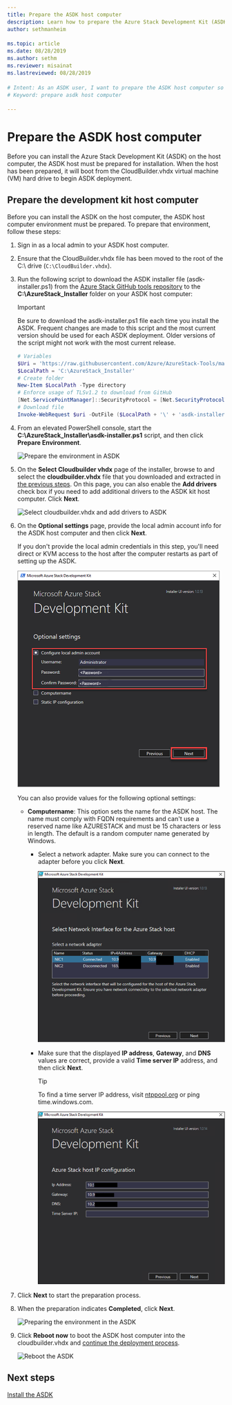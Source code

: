 ```yaml
---
title: Prepare the ASDK host computer 
description: Learn how to prepare the Azure Stack Development Kit (ASDK) host computer for ASDK installation.
author: sethmanheim

ms.topic: article
ms.date: 08/28/2019
ms.author: sethm
ms.reviewer: misainat
ms.lastreviewed: 08/28/2019

# Intent: As an ASDK user, I want to prepare the ASDK host computer so it's ready to have the ASDK deployed.
# Keyword: prepare asdk host computer

---
```



# Prepare the ASDK host computer
Before you can install the Azure Stack Development Kit (ASDK) on the host computer, the ASDK host must be prepared for installation. When the host has been prepared, it will boot from the CloudBuilder.vhdx virtual machine (VM) hard drive to begin ASDK deployment.

## Prepare the development kit host computer
Before you can install the ASDK on the host computer, the ASDK host computer environment must be prepared. To prepare that environment, follow these steps:

1. Sign in as a local admin to your ASDK host computer.
2. Ensure that the CloudBuilder.vhdx file has been moved to the root of the C:\ drive (`C:\CloudBuilder.vhdx`).
3. Run the following script to download the ASDK installer file (asdk-installer.ps1) from the [Azure Stack GitHub tools repository](https://github.com/Azure/AzureStack-Tools) to the **C:\AzureStack_Installer** folder on your ASDK host computer:

   > [!IMPORTANT]
   > Be sure to download the asdk-installer.ps1 file each time you install the ASDK. Frequent changes are made to this script and the most current version should be used for each ASDK deployment. Older versions of the script might not work with the most current release.

   ```powershell
   # Variables
   $Uri = 'https://raw.githubusercontent.com/Azure/AzureStack-Tools/master/Deployment/asdk-installer.ps1'
   $LocalPath = 'C:\AzureStack_Installer'
   # Create folder
   New-Item $LocalPath -Type directory
   # Enforce usage of TLSv1.2 to download from GitHub
   [Net.ServicePointManager]::SecurityProtocol = [Net.SecurityProtocolType]::Tls12
   # Download file
   Invoke-WebRequest $uri -OutFile ($LocalPath + '\' + 'asdk-installer.ps1')
   ```

4. From an elevated PowerShell console, start the **C:\AzureStack_Installer\asdk-installer.ps1** script, and then click **Prepare Environment**.

    ![Prepare the environment in ASDK](media/asdk-prepare-host/1.PNG) 

5. On the **Select Cloudbuilder vhdx** page of the installer, browse to and select the **cloudbuilder.vhdx** file that you downloaded and extracted in [the previous steps](asdk-download.md). On this page, you can also enable the **Add drivers** check box if you need to add additional drivers to the ASDK kit host computer. Click **Next**.  

    ![Select cloudbuilder.vhdx and add drivers to ASDK](media/asdk-prepare-host/2.PNG)

6. On the **Optional settings** page, provide the local admin account info for the ASDK host computer and then click **Next**.

    If you don't provide the local admin credentials in this step, you'll need direct or KVM access to the host after the computer restarts as part of setting up the ASDK.

   ![Optional settings in ASDK — Provide local admin account info](media/asdk-prepare-host/3.PNG)

    You can also provide values for the following optional settings:
    - **Computername**: This option sets the name for the ASDK host. The name must comply with FQDN requirements and can't use a reserved name like AZURESTACK and must be 15 characters or less in length. The default is a random computer name generated by Windows.

        - Select a network adapter. Make sure you can connect to the adapter before you click **Next**.

            ![Screenshot of network adapter settings](media/asdk-prepare-host/step-four-network-adapter.png)

        - Make sure that the displayed **IP address**, **Gateway**, and **DNS** values are correct, provide a valid **Time server IP** address, and then click **Next**.

            >[!TIP]
            >To find a time server IP address, visit [ntppool.org](https://www.ntppool.org/) or ping time.windows.com. 

            ![Screenshot of IP configuration settings](media/asdk-prepare-host/step-five-host-ip-config.png)

7. Click **Next** to start the preparation process.
8. When the preparation indicates **Completed**, click **Next**.

    ![Preparing the environment in the ASDK](media/asdk-prepare-host/4.PNG)

9. Click **Reboot now** to boot the ASDK host computer into the cloudbuilder.vhdx and [continue the deployment process](asdk-install.md).

    ![Reboot the ASDK](media/asdk-prepare-host/5.PNG)


## Next steps
[Install the ASDK](asdk-install.md)
